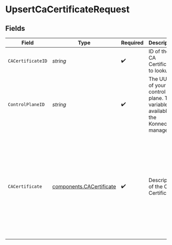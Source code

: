 # UpsertCaCertificateRequest


## Fields

| Field                                                                                                                                   | Type                                                                                                                                    | Required                                                                                                                                | Description                                                                                                                             | Example                                                                                                                                 |
| --------------------------------------------------------------------------------------------------------------------------------------- | --------------------------------------------------------------------------------------------------------------------------------------- | --------------------------------------------------------------------------------------------------------------------------------------- | --------------------------------------------------------------------------------------------------------------------------------------- | --------------------------------------------------------------------------------------------------------------------------------------- |
| `CACertificateID`                                                                                                                       | *string*                                                                                                                                | :heavy_check_mark:                                                                                                                      | ID of the CA Certificate to lookup                                                                                                      | 3c31f18a-f27a-4f9b-8cd4-bf841554612f                                                                                                    |
| `ControlPlaneID`                                                                                                                        | *string*                                                                                                                                | :heavy_check_mark:                                                                                                                      | The UUID of your control plane. This variable is available in the Konnect manager.                                                      | 9524ec7d-36d9-465d-a8c5-83a3c9390458                                                                                                    |
| `CACertificate`                                                                                                                         | [components.CACertificate](../../models/components/cacertificate.md)                                                                    | :heavy_check_mark:                                                                                                                      | Description of the CA Certificate                                                                                                       | {<br/>"cert": "-----BEGIN CERTIFICATE-----\ncertificate-content\n-----END CERTIFICATE-----",<br/>"id": "b2f34145-0343-41a4-9602-4c69dec2f260"<br/>} |